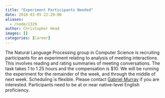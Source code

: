 ```yaml
---
title: "Experiment Participants Needed"
date: 2010-03-05 22:29:00
aliases:
  - /node/1329
author: Christopher Head
images: []
categories: [Career]
---
```


The Natural Language Processing group in Computer Science is recruiting participants for an experiment relating to analysis of meeting interactions. This involves reading and rating summaries of meeting conversations. The task takes 1 to 1.25 hours and the compensation is $10. We will be running the experiment for the remainder of the week, and through the middle of next week. Scheduling is flexible. Please contact [Gabriel Murray](/cdn-cgi/l/email-protection#9afdfbf8e8f3fff6f7daf9e9b4eff8f9b4f9fb) if you are interested. Participants need to be at or near native-level English proficiency.
